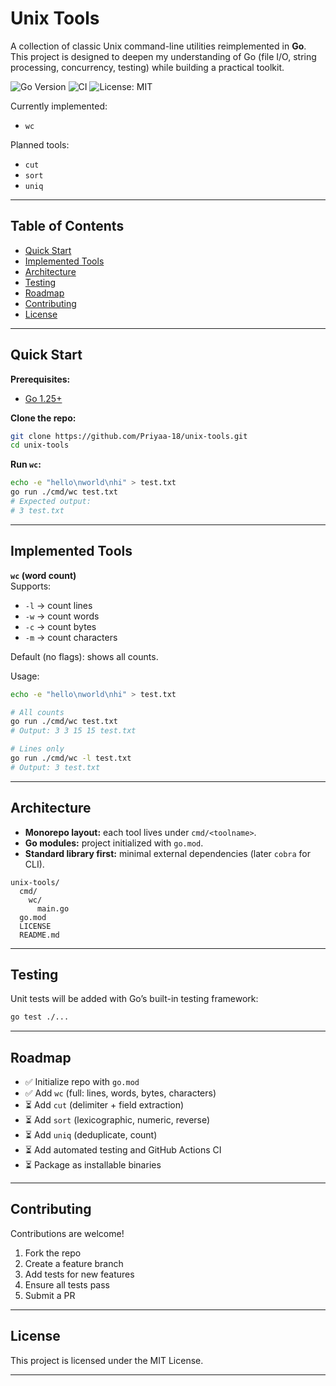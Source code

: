 # Unix Tools

A collection of classic Unix command-line utilities reimplemented in **Go**.  
This project is designed to deepen my understanding of Go (file I/O, string processing, concurrency, testing) while building a practical toolkit.

![Go Version](https://img.shields.io/badge/Go-1.25+-00ADD8?logo=go&logoColor=white)
![CI](https://github.com/Priyaa-18/unix-tools/actions/workflows/ci.yml/badge.svg)
![License: MIT](https://img.shields.io/badge/License-MIT-green.svg)

Currently implemented:
- `wc`

Planned tools:
- `cut`
- `sort`
- `uniq`

---

## Table of Contents
- [Quick Start](#quick-start)
- [Implemented Tools](#implemented-tools)
- [Architecture](#architecture)
- [Testing](#testing)
- [Roadmap](#roadmap)
- [Contributing](#contributing)
- [License](#license)

---

## Quick Start

**Prerequisites:**
- [Go 1.25+](https://go.dev/dl/)

**Clone the repo:**
```bash
git clone https://github.com/Priyaa-18/unix-tools.git
cd unix-tools
```

**Run `wc`:**
```bash
echo -e "hello\nworld\nhi" > test.txt
go run ./cmd/wc test.txt
# Expected output:
# 3 test.txt
```

---

## Implemented Tools
**`wc` (word count)**  
Supports:
- `-l` → count lines  
- `-w` → count words  
- `-c` → count bytes  
- `-m` → count characters  

Default (no flags): shows all counts.

Usage:
```bash
echo -e "hello\nworld\nhi" > test.txt

# All counts
go run ./cmd/wc test.txt
# Output: 3 3 15 15 test.txt

# Lines only
go run ./cmd/wc -l test.txt
# Output: 3 test.txt
```

---

## Architecture
- **Monorepo layout:** each tool lives under `cmd/<toolname>`.
- **Go modules:** project initialized with `go.mod`.
- **Standard library first:** minimal external dependencies (later `cobra` for CLI).

```text
unix-tools/
  cmd/
    wc/
      main.go
  go.mod
  LICENSE
  README.md
```

---

## Testing
Unit tests will be added with Go’s built-in testing framework:

```bash
go test ./...
```

---

## Roadmap
- ✅ Initialize repo with `go.mod`
- ✅ Add `wc` (full: lines, words, bytes, characters)
- ⏳ Add `cut` (delimiter + field extraction)
- ⏳ Add `sort` (lexicographic, numeric, reverse)
- ⏳ Add `uniq` (deduplicate, count)
- ⏳ Add automated testing and GitHub Actions CI
- ⏳ Package as installable binaries

---

## Contributing
Contributions are welcome!  

1. Fork the repo
2. Create a feature branch
3. Add tests for new features
4. Ensure all tests pass
5. Submit a PR

---

## License

This project is licensed under the MIT License.

---

